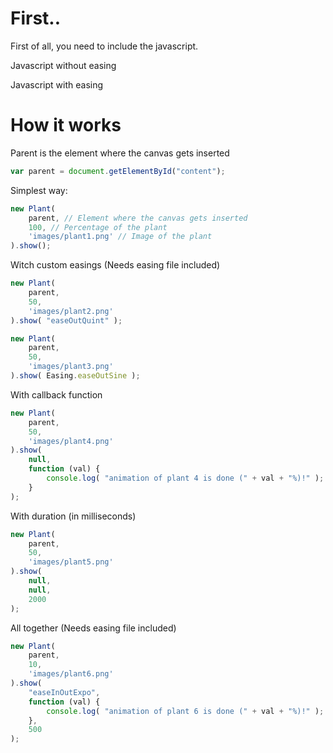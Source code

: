 # First..

First of all, you need to include the javascript.

Javascript without easing
    <script src="js/plant.min.js" type="text/javascript"></script>

Javascript with easing
    <script src="js/easing.min.js" type="text/javascript"></script>
    <script src="js/plant.min.js" type="text/javascript"></script>



# How it works

Parent is the element where the canvas gets inserted
```javascript
var parent = document.getElementById("content");
```

Simplest way:
```javascript
new Plant(
    parent, // Element where the canvas gets inserted
    100, // Percentage of the plant
    'images/plant1.png' // Image of the plant
).show();
```
Witch custom easings (Needs easing file included)
```javascript
new Plant(
    parent, 
    50, 
    'images/plant2.png'
).show( "easeOutQuint" );
```
```javascript
new Plant(
    parent, 
    50, 
    'images/plant3.png'
).show( Easing.easeOutSine );
```

With callback function
```javascript
new Plant(
    parent, 
    50, 
    'images/plant4.png'
).show( 
    null, 
    function (val) {
        console.log( "animation of plant 4 is done (" + val + "%)!" );
    }
);
```

With duration (in milliseconds)
```javascript
new Plant(
    parent, 
    50, 
    'images/plant5.png'
).show( 
    null, 
    null, 
    2000 
);
```

All together (Needs easing file included)
```javascript
new Plant(
    parent, 
    10, 
    'images/plant6.png'
).show( 
    "easeInOutExpo", 
    function (val) {
        console.log( "animation of plant 6 is done (" + val + "%)!" );
    }, 
    500 
);
```
